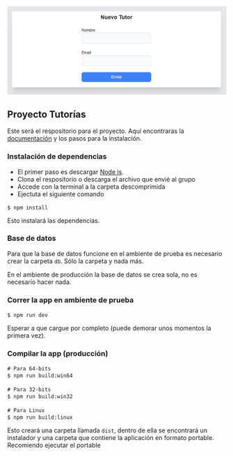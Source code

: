 <p align="center"><img src="captura.JPG"></p>

## Proyecto Tutorías

Este será el respositorio para el proyecto. Aquí encontraras la <a href="doc">documentación</a> y los pasos para la instalación.

### Instalación de dependencias

- El primer paso es descargar <a href="https://nodejs.org/es/" target="_blank">Node js</a>.
- Clona el respositorio o descarga el archivo que envié al grupo
- Accede con la terminal a la carpeta descomprimida
- Ejectuta el siguiente comando

```
$ npm install
```
Esto instalará las dependencias.

### Base de datos

Para que la base de datos funcione en el ambiente de prueba es necesario crear la carpeta `db`. Sólo la carpeta y nada más.

En el ambiente de producción la base de datos se crea sola, no es necesario hacer nada.

### Correr la app en ambiente de prueba

```
$ npm run dev
```

Esperar a que cargue por completo (puede demorar unos momentos la primera vez).

### Compilar la app (producción)

```
# Para 64-bits
$ npm run build:win64

# Para 32-bits
$ npm run build:win32

# Para Linux
$ npm run build:linux
```
Esto creará una carpeta llamada `dist`, dentro de ella se encontrará un instalador y una carpeta que contiene la aplicación en formato portable. Recomiendo ejecutar el portable
